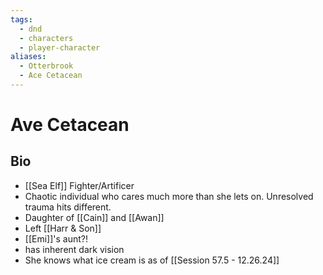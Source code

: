 ```yaml
---
tags:
  - dnd
  - characters
  - player-character
aliases:
  - Otterbrook
  - Ace Cetacean
---
```

# Ave Cetacean
## Bio
- [[Sea Elf]] Fighter/Artificer
- Chaotic individual who cares much more than she lets on. Unresolved trauma hits different.
- Daughter of [[Cain]] and [[Awan]]
- Left [[Harr & Son]]
- [[Emi]]'s aunt?!
- has inherent dark vision
- She knows what ice cream is as of [[Session 57.5 - 12.26.24]]